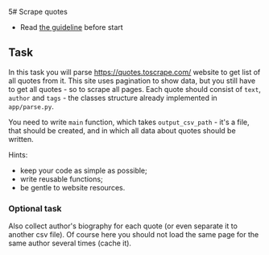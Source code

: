 5# Scrape quotes

- Read [the guideline](https://github.com/mate-academy/py-task-guideline/blob/main/README.md) before start


## Task

In this task you will parse https://quotes.toscrape.com/ website to get list of 
all quotes from it. This site uses pagination to show data, but you still have to 
get all quotes - so to scrape all pages. Each quote should consist of `text`, 
`author` and `tags` - the classes structure already implemented in `app/parse.py`.

You need to write `main` function, which takes `output_csv_path` - it's a file, that should
be created, and in which all data about quotes should be written.


Hints:
- keep your code as simple as possible;
- write reusable functions;
- be gentle to website resources.


### Optional task

Also collect author's biography for each quote (or even separate it to another csv file). 
Of course here you should not load the same page for the same author several times (cache it).
